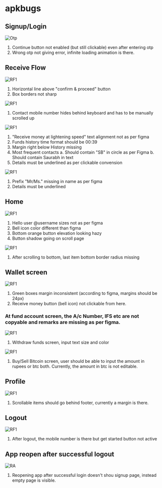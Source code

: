 # apkbugs

## Signup/Login
![Otp](./images/OTP.jpeg)
1. Continue button not enabled (but still clickable) even after entering otp 
2. Wrong otp not giving error, infinite loading animation is there.

## Receive Flow
![RF1](./images/Requestfunds1.jpeg)
1. Horizontal line above "confirm & proceed" button
2. Box borders not sharp

![RF1](./images/Requestfunds.jpeg)
1. Contact mobile number hides behind keyboard and has to be manually scrolled up

![RF1](./images/Requestfunds2.jpeg)
1. "Receive money at lightening speed" text alignment not as per figma
2. Funds history time format should be 00:39
3. Margin right below History missing
4. Most frequent contacts
  a. Should contain "SB" in circle as per Figma
  b. Should contain Saurabh in text
5. Details must be underlined as per clickable convension

![RF1](./images/RequestSB.jpeg)
1. Prefix "Mr/Ms." missing in name as per figma
2. Details must be underlined

## Home
![RF1](./images/Home1.jpeg)
1. Hello user @username sizes not as per figma
2. Bell icon color different than figma
3. Bottom orange button elevation looking hazy
4. Button shadow going on scroll page

![RF1](./images/Home.jpeg)
1. After scrolling to bottom, last item bottom border radius missing

## Wallet screen
![RF1](./images/WalletPage.jpeg)
1. Green boxes margin inconsistent (according to figma, margins should be 24px)
2. Receive money button (bell icon) not clickable from here.

### At fund account screen, the A/c Number, IFS etc are not copyable and remarks are missing as per figma. 

![RF1](./images/WithdrawFunds.jpeg)
1. Withdraw funds screen, input text size and color

![RF1](./images/BuyBitcoins.jpeg)
1. Buy/Sell Bitcoin screen, user should be able to input the amount in rupees or btc both. Currently, the amount in btc is not editable.

## Profile
![RF1](./images/ProfilePage.jpeg)
1. Scrollable items should go behind footer, currently a margin is there.

## Logout
![RF1](./images/Logout.jpeg)
1. After logout, the mobile number is there but get started button not active

## App reopen after successful logout
![RA](./images/ReopeningApp.jpeg)
1. Reopening app after successful login doesn't shou signup page, instead empty page is visible. 
